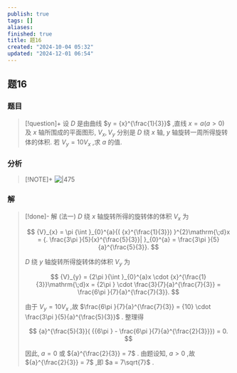 ```yaml
---
publish: true
tags: []
aliases: 
finished: true
title: 题16
created: "2024-10-04 05:32"
updated: "2024-12-01 06:54"
---
```

## 题16
### 题目
> [!question]+
> 设 $D$ 是由曲线 $y = {x}^{\frac{1}{3}}$ ,直线 $x = a( {a > 0})$ 及 $x$ 轴所围成的平面图形, ${V}_{x},{V}_{y}$ 分别是 $D$ 绕 $x$ 轴, $y$ 轴旋转一周所得旋转体的体积. 若 ${V}_{y} = {10}{V}_{x}$ ,求 $a$ 的值.
### 分析
> [!NOTE]+
> ![|475](https://img.hwenyi.tech/202411101220852.webp)
### 解
> [!done]-
> 解 (法一) $D$ 绕 $x$ 轴旋转所得的旋转体的体积 ${V}_{x}$ 为
> 
> $$
> {V}_{x} = \pi {\int }_{0}^{a}{( {x}^{\frac{1}{3}}) }^{2}\mathrm{\;d}x = {. \frac{3\pi }{5}{x}^{\frac{5}{3}}| }_{0}^{a} = \frac{3\pi }{5}{a}^{\frac{5}{3}}.
> $$
> 
> $D$ 绕 $y$ 轴旋转所得旋转体的体积 ${V}_{y}$ 为
> 
> $$
> {V}_{y} = {2\pi }{\int }_{0}^{a}x \cdot  {x}^{\frac{1}{3}}\mathrm{\;d}x = {2\pi } \cdot  \frac{3}{7}{a}^{\frac{7}{3}} = \frac{6\pi }{7}{a}^{\frac{7}{3}}.
> $$
> 
> 由于 ${V}_{y} = {10}{V}_{x}$ ,故 $\frac{6\pi }{7}{a}^{\frac{7}{3}} = {10} \cdot  \frac{3\pi }{5}{a}^{\frac{5}{3}}$ . 整理得
> 
> $$
> {a}^{\frac{5}{3}}( {{6\pi } - \frac{6\pi }{7}{a}^{\frac{2}{3}}})  = 0.
> $$
> 
> 因此, $a = 0$ 或 ${a}^{\frac{2}{3}} = 7$ . 由题设知, $a > 0$ ,故 ${a}^{\frac{2}{3}} = 7$ ,即 $a = 7\sqrt{7}$ .